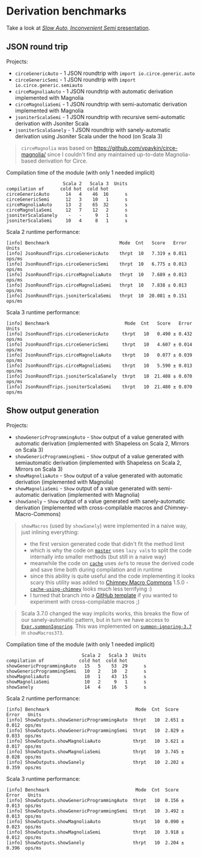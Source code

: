 # Derivation benchmarks

Take a look at [_Slow Auto, Inconvenient Semi_ presentation](https://github.com/MateuszKubuszok/SlowAutoInconvenientSemi).

## JSON round trip

Projects:

 * `circeGenericAuto` - 1 JSON roundtrip with `import io.circe.generic.auto`
 * `circeGenericSemi` - 1 JSON roundtrip with `import io.circe.generic.semiauto`
 * `circeMagnoliaAuto` - 1 JSON roundtrip with automatic derivation implemented with Magnolia
 * `circeMagnoliaSemi` - 1 JSON roundtrip with semi-automatic derivation implemented with Magnolia
 * `jsoniterScalaSemi` - 1 JSON roundtrip with recursive semi-automatic derivation with Jsoniter Scala
 * `jsoniterScalaSanely` - 1 JSON roundtrip with sanely-automatic derivation using Jsoniter Scala under the hood (on Scala 3)

> `circeMagnolia` was based on https://github.com/vpavkin/circe-magnolia/ since I couldn't find
> any maintained up-to-date Magnolia-based derivation for Circe.

Compilation time of the module (with only 1 needed implicit)
```
                     Scala 2   Scala 3  Units
compilation of      cold hot  cold hot
circeGenericAuto      14   4    46  16      s
circeGenericSemi      12   3    10   1      s
circeMagnoliaAuto     13   2    65  32      s
circeMagnoliaSemi     12   7    12   2      s
jsoniterScalaSanely    -   -     9   1      s
jsoniterScalaSemi     10   4     8   1      s
```

Scala 2 runtime performance:
```
[info] Benchmark                          Mode  Cnt   Score   Error   Units
[info] JsonRoundTrips.circeGenericAuto    thrpt  10   7.319 ± 0.011  ops/ms
[info] JsonRoundTrips.circeGenericSemi    thrpt  10   6.775 ± 0.013  ops/ms
[info] JsonRoundTrips.circeMagnoliaAuto   thrpt  10   7.689 ± 0.013  ops/ms
[info] JsonRoundTrips.circeMagnoliaSemi   thrpt  10   7.838 ± 0.013  ops/ms
[info] JsonRoundTrips.jsoniterScalaSemi   thrpt  10  20.081 ± 0.151  ops/ms
```

Scala 3 runtime performance:
```
[info] Benchmark                            Mode  Cnt   Score   Error   Units
[info] JsonRoundTrips.circeGenericAuto     thrpt   10   0.490 ± 0.432  ops/ms
[info] JsonRoundTrips.circeGenericSemi     thrpt   10   4.607 ± 0.014  ops/ms
[info] JsonRoundTrips.circeMagnoliaAuto    thrpt   10   0.077 ± 0.039  ops/ms
[info] JsonRoundTrips.circeMagnoliaSemi    thrpt   10   5.590 ± 0.013  ops/ms
[info] JsonRoundTrips.jsoniterScalaSanely  thrpt   10  21.408 ± 0.070  ops/ms
[info] JsonRoundTrips.jsoniterScalaSemi    thrpt   10  21.480 ± 0.070  ops/ms
```

## Show output generation

Projects:

* `showGenericProgrammingAuto` - `Show` output of a value generated with automatic derivation
  (implemented with Shapeless on Scala 2, Mirrors on Scala 3)
* `showGenericProgrammingSemi` - `Show` output of a value generated with semiautomatic derivation
  (implemented with Shapeless on Scala 2, Mirrors on Scala 3)
* `showMagnoliaAuto` - `Show` output of a value generated with automatic derivation (implemented with Magnolia)
* `showMagnoliaSemi` - `Show` output of a value generated with semi-automatic derivation (implemented with Magnolia)
* `showSanely` - `Show` output of a value generated with sanely-automatic derivation
  (implemented with cross-compilable macros and Chimney-Macro-Commons)

> `showMacros` (used by `showSanely`) were implemented in a naive way, just inlining everything:
>  - the first version generated code that didn't fit the method limit
>  - which is why the code on [`master`](https://github.com/MateuszKubuszok/derivation-benchmarks/tree/master)
>    uses `lazy val`s to split the code internally into smaller methods (but still in a naive way)
>  - meanwhile the code on [`cache`](https://github.com/MateuszKubuszok/derivation-benchmarks/tree/cache)
>    uses `def`s to reuse the derived code and save time both during compilation and in runtime
>  - since this ability is quite useful and the code implementing it looks scary this utility was added
>    to [Chimney Macro Commons](https://chimney.readthedocs.io/en/stable/cookbook/#chimney-macro-commons)
>    1.5.0 - [`cache-using-chimney`](https://github.com/MateuszKubuszok/derivation-benchmarks/tree/cache-using-chimney)
>    looks much less terrifying :)
>  - I turned that branch into a [GitHub template](https://github.com/scalalandio/chimney-macro-commons-template)
>    if you wanted to experiment with cross-compilable macros ;)

> Scala 3.7.0 changed the way implicits works, this breaks the flow of our sanely-automatic pattern,
> but in turn we have access to [`Expr.summonIgnoring`](https://github.com/scala/scala3/discussions/21909).
> This was implemented on [`summon-ignoring-3.7`](https://github.com/MateuszKubuszok/derivation-benchmarks/tree/cache)
> in `showMacros373`.

Compilation time of the module (with only 1 needed implicit)
```
                            Scala 2   Scala 3  Units
compilation of             cold hot  cold hot
showGenericProgrammingAuto   15   5    53  29      s
showGenericProgrammingSemi   10   2    10   2      s
showMagnoliaAuto             10   1    43  15      s
showMagnoliaSemi             10   2     9   1      s
showSanely                   14   4    16   5      s
```

Scala 2 runtime performance:
```
[info] Benchmark                                Mode  Cnt  Score   Error   Units
[info] ShowOutputs.showGenericProgrammingAuto  thrpt   10  2.651 ± 0.012  ops/ms
[info] ShowOutputs.showGenericProgrammingSemi  thrpt   10  2.829 ± 0.033  ops/ms
[info] ShowOutputs.showMagnoliaAuto            thrpt   10  3.621 ± 0.017  ops/ms
[info] ShowOutputs.showMagnoliaSemi            thrpt   10  3.745 ± 0.028  ops/ms
[info] ShowOutputs.showSanely                  thrpt   10  2.202 ± 0.359  ops/ms
```

Scala 3 runtime performance:
```
[info] Benchmark                                Mode  Cnt  Score   Error   Units
[info] ShowOutputs.showGenericProgrammingAuto  thrpt   10  0.156 ± 0.013  ops/ms
[info] ShowOutputs.showGenericProgrammingSemi  thrpt   10  3.492 ± 0.013  ops/ms
[info] ShowOutputs.showMagnoliaAuto            thrpt   10  0.090 ± 0.023  ops/ms
[info] ShowOutputs.showMagnoliaSemi            thrpt   10  3.918 ± 0.012  ops/ms
[info] ShowOutputs.showSanely                  thrpt   10  2.204 ± 0.396  ops/ms
```
